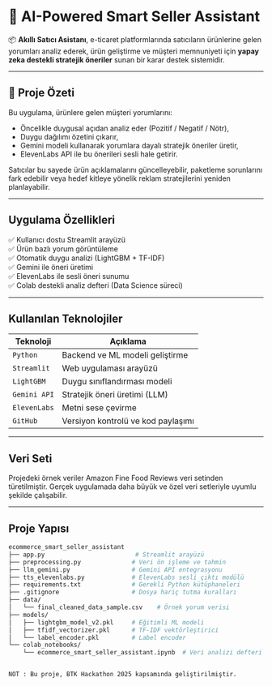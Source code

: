 # 🤖 AI-Powered Smart Seller Assistant

📦 **Akıllı Satıcı Asistanı**, e-ticaret platformlarında satıcıların ürünlerine gelen yorumları analiz ederek, ürün geliştirme ve müşteri memnuniyeti için **yapay zeka destekli stratejik öneriler** sunan bir karar destek sistemidir.

---

## 📌 Proje Özeti

Bu uygulama, ürünlere gelen müşteri yorumlarını:

- Öncelikle duygusal açıdan analiz eder (Pozitif / Negatif / Nötr),
- Duygu dağılımı özetini çıkarır,
- Gemini modeli kullanarak yorumlara dayalı stratejik öneriler üretir,
- ElevenLabs API ile bu önerileri sesli hale getirir.

Satıcılar bu sayede ürün açıklamalarını güncelleyebilir, paketleme sorunlarını fark edebilir veya hedef kitleye yönelik reklam stratejilerini yeniden planlayabilir.

---

## Uygulama Özellikleri

✅ Kullanıcı dostu Streamlit arayüzü  
✅ Ürün bazlı yorum görüntüleme  
✅ Otomatik duygu analizi (LightGBM + TF-IDF)  
✅ Gemini ile öneri üretimi  
✅ ElevenLabs ile sesli öneri sunumu  
✅ Colab destekli analiz defteri (Data Science süreci)

---

## Kullanılan Teknolojiler

| Teknoloji       | Açıklama                                      |
|----------------|-----------------------------------------------|
| `Python`        | Backend ve ML modeli geliştirme               |
| `Streamlit`     | Web uygulaması arayüzü                        |
| `LightGBM`      | Duygu sınıflandırması modeli                  |
| `Gemini API`    | Stratejik öneri üretimi (LLM)                 |
| `ElevenLabs`    | Metni sese çevirme                            |
| `GitHub`        | Versiyon kontrolü ve kod paylaşımı            |

---

## Veri Seti
Projedeki örnek veriler Amazon Fine Food Reviews veri setinden türetilmiştir. Gerçek uygulamada daha büyük ve özel veri setleriyle uyumlu şekilde çalışabilir.

---

## Proje Yapısı

```bash
ecommerce_smart_seller_assistant
├── app.py                         # Streamlit arayüzü
├── preprocessing.py              # Veri ön işleme ve tahmin
├── llm_gemini.py                 # Gemini API entegrasyonu
├── tts_elevenlabs.py             # ElevenLabs sesli çıktı modülü
├── requirements.txt              # Gerekli Python kütüphaneleri
├── .gitignore                    # Dosya hariç tutma kuralları
├── data/
│   └── final_cleaned_data_sample.csv    # Örnek yorum verisi
├── models/
│   ├── lightgbm_model_v2.pkl     # Eğitimli ML modeli
│   ├── tfidf_vectorizer.pkl      # TF-IDF vektörleştirici
│   └── label_encoder.pkl         # Label encoder
└── colab_notebooks/
    └── ecommerce_smart_seller_assistant.ipynb  # Veri analizi defteri


NOT : Bu proje, BTK Hackathon 2025 kapsamında geliştirilmiştir.

